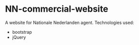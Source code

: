 # NN-commercial-website
A website for Nationale Nederlanden agent.
Technologies used:
- bootstrap
- jQuery
